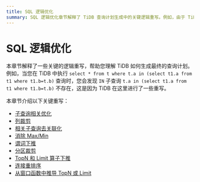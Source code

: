 ```yaml
---
title: SQL 逻辑优化
summary: SQL 逻辑优化章节解释了 TiDB 查询计划生成中的关键逻辑重写。例如，由于 TiDB 的重写，`IN` 子查询 `t.a in (select t1.a from t1 where t1.b=t.b)` 不会存在。关键重写包括子查询相关优化、列裁剪、相关子查询去关联化、消除 Max/Min、谓词下推、分区裁剪、TopN 和 Limit 算子下推以及连接重排序。
---
```


# SQL 逻辑优化

本章节解释了一些关键的逻辑重写，帮助您理解 TiDB 如何生成最终的查询计划。例如，当您在 TiDB 中执行 `select * from t where t.a in (select t1.a from t1 where t1.b=t.b)` 查询时，您会发现 `IN` 子查询 `t.a in (select t1.a from t1 where t1.b=t.b)` 不存在，这是因为 TiDB 在这里进行了一些重写。

本章节介绍以下关键重写：

- [子查询相关优化](/subquery-optimization.md)
- [列裁剪](/column-pruning.md)
- [相关子查询去关联化](/correlated-subquery-optimization.md)
- [消除 Max/Min](/max-min-eliminate.md)
- [谓词下推](/predicate-push-down.md)
- [分区裁剪](/partition-pruning.md)
- [TopN 和 Limit 算子下推](/topn-limit-push-down.md)
- [连接重排序](/join-reorder.md)
- [从窗口函数中推导 TopN 或 Limit](/derive-topn-from-window.md)
